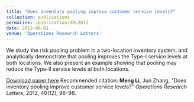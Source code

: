```yaml
---
title: "Does inventory pooling improve customer service levels?"
collection: publications
permalink: /publication/ORL2012
date: 2012-06-01
venue: 'Operations Research Letters'
---
```

We study the risk pooling problem in a two-location inventory system, and analytically demonstrate that pooling improves the Type-I service levels at both locations. We also present an example showing that pooling may reduce the Type-II service levels at both locations.

[Download paper here](https://www.sciencedirect.com/science/article/abs/pii/S0167637711001398)
Recommended citation: <b>Meng Li</b>, Jun Zhang, "Does inventory pooling improve customer service levels?" <i>Operations Research Letters</i>, 2012, 40(12), 96–98.
